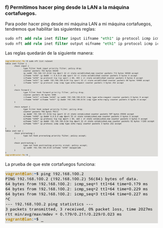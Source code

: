 ### f) Permitimos hacer ping desde la LAN a la máquina cortafuegos.

Para poder hacer ping desde mi máquina LAN a mi máquina cortafuegos, tendremos que habilitar las siguientes reglas: 

```sql
sudo nft add rule inet filter input iifname "eth1" ip protocol icmp icmp type echo-request counter accept
sudo nft add rule inet filter output oifname "eth1" ip protocol icmp icmp type echo-reply counter accept
```

Las reglas quedarán de la siguiente manera:

![FOTOS](img/12.png)

La prueba de que este cortafuegos funciona:

![FOTOS](img/13.png)